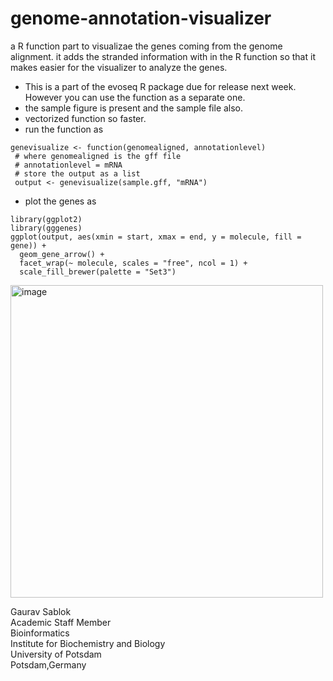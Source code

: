 # genome-annotation-visualizer

a R function part to visualizae the genes coming from the genome alignment. it adds the stranded information with in the R function so that it makes easier for the visualizer to analyze the genes. 
- This is a part of the evoseq R package due for release next week. However you can use the function as a separate one.
- the sample figure is present and the sample file also. 
- vectorized function so faster.
- run the function as 
```
genevisualize <- function(genomealigned, annotationlevel)
 # where genomealigned is the gff file 
 # annotationlevel = mRNA
 # store the output as a list 
 output <- genevisualize(sample.gff, "mRNA")
```
- plot the genes as 
```
library(ggplot2)
library(gggenes)
ggplot(output, aes(xmin = start, xmax = end, y = molecule, fill = gene)) +
  geom_gene_arrow() +
  facet_wrap(~ molecule, scales = "free", ncol = 1) +
  scale_fill_brewer(palette = "Set3")
```
<img src="https://github.com/sablokgaurav/genome-annotation-visualizer/blob/main/genome-annotation-visualizer.png" alt="image" width="500" height="auto" align = "center">

Gaurav Sablok \
Academic Staff Member \
Bioinformatics \
Institute for Biochemistry and Biology \
University of Potsdam \
Potsdam,Germany


